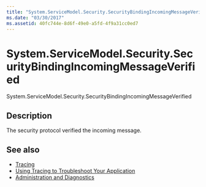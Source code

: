 ```yaml
---
title: "System.ServiceModel.Security.SecurityBindingIncomingMessageVerified"
ms.date: "03/30/2017"
ms.assetid: 40fc744e-8d6f-49e0-a5fd-4f9a31cc0ed7
---
```

# System.ServiceModel.Security.SecurityBindingIncomingMessageVerified
System.ServiceModel.Security.SecurityBindingIncomingMessageVerified  
  
## Description  
 The security protocol verified the incoming message.  
  
## See also

- [Tracing](../../../../../docs/framework/wcf/diagnostics/tracing/index.md)
- [Using Tracing to Troubleshoot Your Application](../../../../../docs/framework/wcf/diagnostics/tracing/using-tracing-to-troubleshoot-your-application.md)
- [Administration and Diagnostics](../../../../../docs/framework/wcf/diagnostics/index.md)

